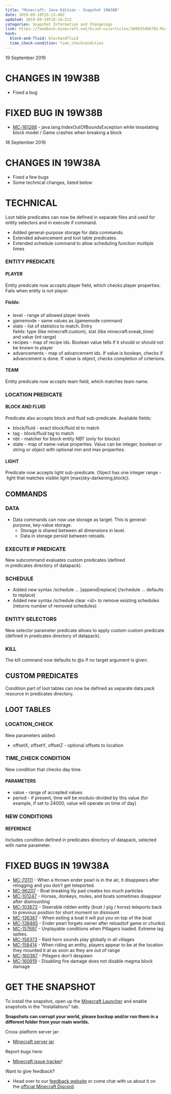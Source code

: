 ```yaml
---
title: "Minecraft: Java Edition - Snapshot 19W38B"
date: 2019-09-18T15:13:40Z
updated: 2019-09-19T19:14:51Z
categories: Snapshot Information and Changelogs
link: https://feedback.minecraft.net/hc/en-us/articles/360033496792-Minecraft-Java-Edition-Snapshot-19W38B
hash:
  block-and-fluid: blockandfluid
  time_check-condition: time_checkcondition
---
```


19 September 2019

# CHANGES IN 19W38B

- Fixed a bug

# FIXED BUG IN 19W38B

- [MC-161268](https://bugs.mojang.com/browse/MC-161268) - java.lang.IndexOutOfBoundsException while tesselating block model / Game crashes when breaking a block

18 September 2019

# CHANGES IN 19W38A

- Fixed a few bugs
- Some technical changes, listed below

# TECHNICAL

Loot table predicates can now be defined in separate files and used for entity selectors and in execute if command.

- Added general-purpose storage for data commands.
- Extended advancement and loot table predicates.
- Extended schedule command to allow scheduling function multiple times

### ENTITY PREDICATE

#### PLAYER

Entity predicate now accepts player field, which checks player properties. Fails when entity is not player.

##### Fields:

- level - range of allowed player levels
- gamemode - same values as /gamemode command
- stats - list of statistics to match. Entry fields: type (like minecraft:custom), stat (like minecraft:sneak_time) and value (int range)
- recipes - map of recipe ids. Boolean value tells if it should or should not be known to player
- advancements - map of advancement ids. If value is boolean, checks if advancement is done. If value is object, checks completion of criterions.

#### TEAM

Entity predicate now accepts team field, which matches team name.

### LOCATION PREDICATE

#### BLOCK AND FLUID

Predicate also accepts block and fluid sub-predicate. Available fields:

- block/fluid - exact block/fluid id to match
- tag - block/fluid tag to match
- nbt - matcher for block entity NBT (only for blocks)
- state - map of name-value properties. Value can be integer, boolean or string or object with optional min and max properties.

#### LIGHT

Predicate now accepts light sub-predicate. Object has one integer range - light that matches visible light (max(sky-darkening,block)).

## COMMANDS

### DATA

- Data commands can now use storage as target. This is general-purpose, key-value storage.
  - Storage is shared between all dimensions in level.
  - Data in storage persist between reloads.

### EXECUTE IF PREDICATE

New subcommand evaluates custom predicates (defined in predicates directory of datapack).

### SCHEDULE

- Added new syntax /schedule ... \[append\|replace\] (/schedule ... defaults to replace)
- Added new syntax /schedule clear \<id\> to remove existing schedules (returns number of removed schedules)

### ENTITY SELECTORS

New selector parameter predicate allows to apply custom custom predicate (defined in predicates directory of datapack).

### KILL

The kill command now defaults to @s if no target argument is given.

## CUSTOM PREDICATES

Condition part of loot tables can now be defined as separate data pack resource in predicates directory.

## LOOT TABLES

### LOCATION_CHECK

New parameters added:

- offsetX, offsetY, offsetZ - optional offsets to location

### TIME_CHECK CONDITION

New condition that checks day time.

#### PARAMETERS

- value - range of accepted values
- period - if present, time will be modulo-divided by this value (for example, if set to 24000, value will operate on time of day)

### NEW CONDITIONS

#### REFERENCE

Includes condition defined in predicates directory of datapack, selected with name parameter.

# FIXED BUGS IN 19W38A

- [MC-70111](https://bugs.mojang.com/browse/MC-70111) - When a thrown ender pearl is in the air, it disappears after relogging and you don’t get teleported.
- [MC-96207](https://bugs.mojang.com/browse/MC-96207) - Boat breaking lily pad creates too much particles
- [MC-101247](https://bugs.mojang.com/browse/MC-101247) - Horses, donkeys, mules, and boats sometimes disappear after dismounting
- [MC-103672](https://bugs.mojang.com/browse/MC-103672) - Steerable ridden entity (boat / pig / horse) teleports back to previous position for short moment on dismount
- [MC-136367](https://bugs.mojang.com/browse/MC-136367) - When exiting a boat it will put you on top of the boat
- [MC-138465](https://bugs.mojang.com/browse/MC-138465) - Ender pearl forgets owner after reload(of game or chunks)
- [MC-157697](https://bugs.mojang.com/browse/MC-157697) - Unplayable conditions when Pillagers loaded. Extreme lag spikes.
- [MC-158373](https://bugs.mojang.com/browse/MC-158373) - Raid horn sounds play globally in all villages
- [MC-158414](https://bugs.mojang.com/browse/MC-158414) - When riding an entity, players appear to be at the location they mounted it at as soon as they are out of range
- [MC-160367](https://bugs.mojang.com/browse/MC-160367) - Pillagers don’t despawn
- [MC-160919](https://bugs.mojang.com/browse/MC-160919) - Disabling fire damage does not disable magma block damage

# GET THE SNAPSHOT

To install the snapshot, open up the [Minecraft Launcher](https://www.minecraft.net/download.html) and enable snapshots in the "Installations" tab.

**Snapshots can corrupt your world, please backup and/or run them in a different folder from your main worlds.**

Cross-platform server jar:

- [Minecraft server jar](https://launcher.mojang.com/v1/objects/e40184002fa2e183de5fda0229d0709cfd6bfe8a/server.jar)

Report bugs here:

- [Minecraft issue tracker](https://bugs.mojang.com/browse/MC)!

Want to give feedback?

- Head over to our [feedback website](http://aka.ms/snapshotfeedback) or come chat with us about it on the [official Minecraft Discord](https://discordapp.com/invite/minecraft).
